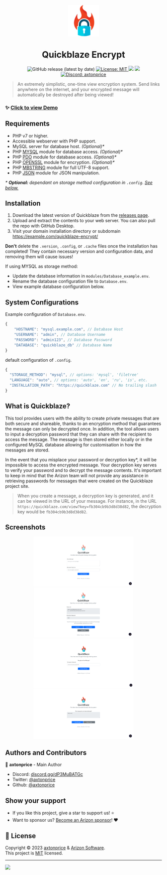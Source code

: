 <div align="center">
  <img alt="Quickblaze Logo" src=".github/images/logo.png"></img>
</div>
<h1 align="center">
  Quickblaze Encrypt
</h1>

<p align="center">
  <img alt="GitHub release (latest by date)" src="https://img.shields.io/github/v/release/arizon-dev/quickblaze-encrypt?label=Version">
  <a href="https://github.com/arizon-dev/quickblaze-encrypt/blob/main/LICENSE" target="_blank">
    <img alt="License: MIT" src="https://img.shields.io/badge/License-MIT-yellow.svg" />
  </a>
  <a href="https://www.codacy.com/gh/arizon-dev/quickblaze-encrypt/dashboard?utm_source=github.com&amp;utm_medium=referral&amp;utm_content=arizon-dev/quickblaze-encrypt&amp;utm_campaign=Badge_Grade"><img src="https://app.codacy.com/project/badge/Grade/3d4571a7a1a34c548bce562c16ba1221"/></a>
  <a href="https://github.com/arizon-dev/quickblaze-encrypt/actions/workflows/codacy.yml"><img src="https://github.com/arizon-dev/quickblaze-encrypt/actions/workflows/codacy.yml/badge.svg"/></a>
  <a href="https://arizon.dev?discord" target="_blank">
    <img alt="Discord: axtonprice" src="https://discord.com/api/guilds/826239258590969897/widget.png?style=shield" />
  </a>
</p>

> An extremely simplistic, one-time view encryption system. Send links anywhere on the internet, and your encrypted message will automatically be destroyed after being viewed!

### ✨ [Click to view Demo](https://quickblaze.arizon.dev)

## Requirements

- PHP v7 or higher.
- Accessible webserver with PHP support.
- MySQL server for database host. *(Optional)\**
- PHP [MYSQL](http://php.net/manual/en/book.mysql.php) module for database access. *(Optional)\**
- PHP [PDO](http://php.net/manual/en/book.pdo.php) module for database access. *(Optional)\**
- PHP [OPENSSL](http://php.net/manual/en/book.openssl.php) module for encryption. *(Optional)\**
- PHP [MBSTRING](http://php.net/manual/en/book.mbstring.php) module for full UTF-8 support.
- PHP [JSON](http://php.net/manual/en/book.json.php) module for JSON manipulation.

*\* **Optional:** dependant on storage method configuration in `.config`. [See below.](https://github.com/arizon-dev/quickblaze-encrypt/#system-configurations)*

## Installation

1. Download the latest version of Quickblaze from the [releases page](https://github.com/arizon-dev/quickblaze-encrypt/releases). 
2. Upload and extract the contents to your web server. You can also pull the repo with GitHub Desktop.
3. Visit your domain installation directory or subdomain https://example.com/quickblaze-encrypt/

**Don't** delete the `.version`, `.config`, or `.cache` files once the installation has completed! They contain necessary version and configuration data, and removing them will cause issues!

If using MYSQL as storage method:
* Update the database information in `modules/Database_example.env`.
* Rename the database configuration file to `Database.env`.
* View example database configuration below.

## System Configurations
Example configuration of `Database.env`.
```js
{
    "HOSTNAME": "mysql.example.com", // Database Host
    "USERNAME": "admin", // Database Username
    "PASSWORD": "admin123", // Database Password
    "DATABASE": "quickblaze_db" // Database Name
}
```
 default configuration of `.config`.
```js
{ 
  "STORAGE_METHOD": "mysql", // options: 'mysql', 'filetree'
  "LANGUAGE": "auto", // options: 'auto', 'en', 'ru', 'is', etc.
  "INSTALLATION_PATH": "https://quickblaze.com" // No trailing slash
}
```

## What is Quickblaze?

This tool provides users with the ability to create private messages that are both secure and shareable, thanks to an encryption method that guarantees the message can only be decrypted once. In addition, the tool allows users to input a decryption password that they can share with the recipient to access the message. The message is then stored either locally or in the configured MySQL database allowing for customisation in how the messages are stored. 

In the event that you misplace your password or decryption key*, it will be impossible to access the encrypted message. Your decryption key serves to verify your password and to decrypt the message contents. It's important to keep in mind that the Arizon team will not provide any assistance in retrieving passwords for messages that were created on the Quickblaze project site.

> When you create a message, a decryption key is generated, and it can be viewed in the URL of your message. For instance, in the URL `https://quickblaze.com/view?key=fb304cb9b3d8d38d82`, the decryption key would be `fb304cb9b3d8d38d82`.

## Screenshots

<div align="center">
  <img height="160" src=".github/images/screenshots/lightmode-1.png">
  <img height="160" src=".github/images/screenshots/lightmode-2.png">
  <img height="160" src=".github/images/screenshots/lightmode-3.png">
  <img height="160" src=".github/images/screenshots/lightmode-4.png">
</div>
  
## Authors and Contributors

👤 **axtonprice** - Main Author

* Discord: [discord.gg/dP3MuBATGc](https://discord.gg/dP3MuBATGc)
* Twitter: [@axtonprice](https://twitter.com/axtonprice)
* Github: [@axtonprice](https://github.com/axtonprice)

## Show your support

* If you like this project, give a star to support us! ⭐️
* Want to sponsor us? [Become an Arizon sponsor](https://github.com/sponsorships/arizon-dev)! ❤️

## 📝 License

Copyright © 2023 [axtonprice](https://github.com/axtonprice) & [Arizon Software](https://github.com/arizon-dev).<br />
This project is [MIT](https://github.com/arizon-dev/quickblaze-encrypt/blob/main/LICENSE) licensed.
<hr>
<a href="https://discord.gg/dP3MuBATGc"><img src="https://discord.com/api/guilds/826239258590969897/widget.png?style=banner3"/></a>
<!-- end: README.md -->